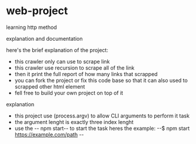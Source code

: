 # web-project
learning http method

explanation and documentation

here's the brief explanation of the project:
- this crawler only can use to scrape link <a>
- this crawler use recursion to scrape all of the link
- then it print the full report of how many links that scrapped 
- you can fork the project or fix this code base so that it can also used to scrapped other html element
- fell free to build your own project on top of it


explanation 

- this project use (process.argv) to allow CLI arguments to perform it task
- the argument lenght is exactly three index lenght
- use the -- npm start-- to start the task
 heres the example:
 --$ npm start https://example.com/path --